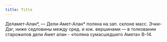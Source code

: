 ```yaml
---
title: Title
---
```


Деламет-Алан*, — Дели-Амет-Алан* поляна на зап. склоне масс. Эчки-Даг, ниже
седловины между сред. и юж. вершинами — в толковании старожилов дели Амет алан -
«поляна сумасшедшего Амета» В–14.

